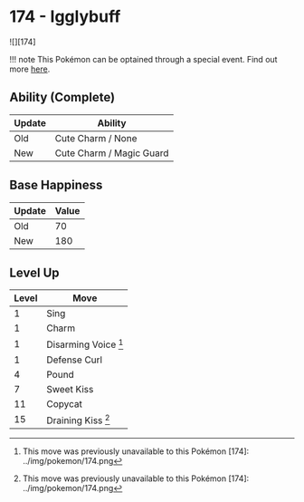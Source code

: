 # 174 - Igglybuff
![][174]

!!! note
    This Pokémon can be optained through a special event. Find out more [here](../../special_events/#baby-pokemon-egg-gift).

## Ability (Complete)

Update | Ability
---    | ---
Old    | Cute Charm / None
New    | Cute Charm / Magic Guard

## Base Happiness

Update | Value
---    | ---
Old    | 70
New    | 180

## Level Up

Level | Move
---   | ---
  1   | Sing
  1   | Charm
  1   | Disarming Voice [^1]
  1   | Defense Curl
  4   | Pound
  7   | Sweet Kiss
 11   | Copycat
 15   | Draining Kiss [^1]

[^1]: This move was previously unavailable to this Pokémon
[174]: ../img/pokemon/174.png
